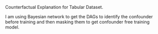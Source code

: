Counterfactual Explanation for Tabular Dataset.

I am using Bayesian network to get the DAGs to identify the confounder before training and then masking them to get confounder free training model.
